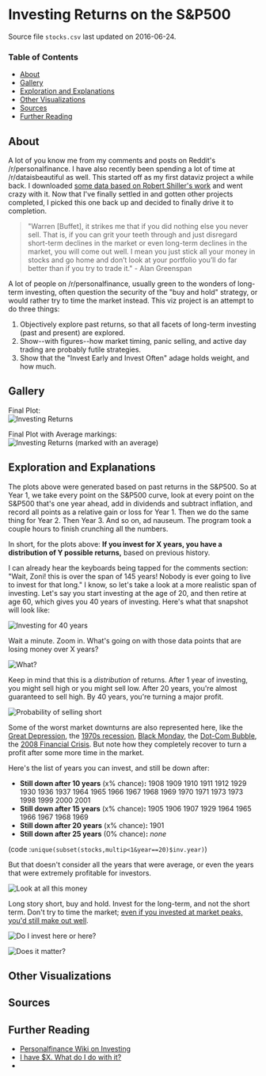 # Investing Returns on the S&P500

Source file `stocks.csv` last updated on 2016-06-24.

### Table of Contents

* [About](https://github.com/zonination/investing/blob/master/README.md#about)
* [Gallery](https://github.com/zonination/investing/blob/master/README.md#gallery)
* [Exploration and Explanations](https://github.com/zonination/investing/blob/master/README.md#exploration-and-explanations)
* [Other Visualizations](https://github.com/zonination/investing/blob/master/README.md#other-visualizations)
* [Sources](https://github.com/zonination/investing/blob/master/README.md#sources)
* [Further Reading](https://github.com/zonination/investing/blob/master/README.md#further-reading)

## About

A lot of you know me from my comments and posts on Reddit's /r/personalfinance. I have also recently been spending a lot of time at /r/dataisbeautiful as well. This started off as my first dataviz project a while back. I downloaded [some data based on Robert Shiller's work](https://github.com/datasets/s-and-p-500/tree/master/data) and went crazy with it. Now that I've finally settled in and gotten other projects completed, I picked this one back up and decided to finally drive it to completion.

> "Warren [Buffet], it strikes me that if you did nothing else you never sell. That is, if you can grit your teeth through and just disregard short-term declines in the market or even long-term declines in the market, you will come out well. I mean you just stick all your money in stocks and go home and don’t look at your portfolio you’ll do far better than if you try to trade it." - Alan Greenspan

A lot of people on /r/personalfinance, usually green to the wonders of long-term investing, often question the security of the "buy and hold" strategy, or would rather try to time the market instead. This viz project is an attempt to do three things:

1. Objectively explore past returns, so that all facets of long-term investing (past and present) are explored.
2. Show--with figures--how market timing, panic selling, and active day trading are probably futile strategies.
3. Show that the "Invest Early and Invest Often" adage holds weight, and how much.

## Gallery


Final Plot:  
![Investing Returns](https://raw.githubusercontent.com/zonination/investing/master/returns.png)

Final Plot with Average markings:  
![Investing Returns (marked with an average)](https://raw.githubusercontent.com/zonination/investing/master/returns-average.png)

## Exploration and Explanations

The plots above were generated based on past returns in the S&P500. So at Year 1, we take every point on the S&P500 curve, look at every point on the S&P500 that's one year ahead, add in dividends and subtract inflation, and record all points as a relative gain or loss for Year 1. Then we do the same thing for Year 2. Then Year 3. And so on, ad nauseum. The program took a couple hours to finish crunching all the numbers.

In short, for the plots above: **If you invest for X years, you have a distribution of Y possible returns,** based on previous history.

I can already hear the keyboards being tapped for the comments section: "Wait, Zoni! this is over the span of 145 years! Nobody is ever going to live to invest for that long." I know, so let's take a look at a more realistic span of investing. Let's say you start investing at the age of 20, and then retire at age 60, which gives you 40 years of investing. Here's what that snapshot will look like:

![Investing for 40 years](https://raw.githubusercontent.com/zonination/investing/master/returns-40yr.png)

Wait a minute. Zoom in. What's going on with those data points that are losing money over X years?

![What?](https://raw.githubusercontent.com/zonination/investing/master/returns-40yr-lowbox.png)

Keep in mind that this is a *distribution* of returns. After 1 year of investing, you might sell high or you might sell low. After 20 years, you're almost guaranteed to sell high. By 40 years, you're turning a major profit.

![Probability of selling short](https://raw.githubusercontent.com/zonination/investing/master/short-probability.png)

Some of the worst market downturns are also represented here, like the [Great Depression](https://en.wikipedia.org/wiki/Great_Depression), the [1970s recession](https://en.wikipedia.org/wiki/1973%E2%80%9374_stock_market_crash), [Black Monday](https://en.wikipedia.org/wiki/Black_Monday_(1987)), the [Dot-Com Bubble](https://en.wikipedia.org/wiki/Dot-com_bubble), the [2008 Financial Crisis](https://en.wikipedia.org/wiki/Financial_crisis_of_2007%E2%80%9308). But note how they completely recover to turn a profit after some more time in the market.

Here's the list of years you can invest, and still be down after:

* **Still down after 10 years** (x% chance)**:** 1908 1909 1910 1911 1912 1929 1930 1936 1937 1964 1965 1966 1967 1968 1969 1970 1971 1973 1973 1998 1999 2000 2001
* **Still down after 15 years** (x% chance)**:** 1905 1906 1907 1929 1964 1965 1966 1967 1968 1969
* **Still down after 20 years** (x% chance)**:** 1901
* **Still down after 25 years** (0% chance)**:** *none*

(code :`unique(subset(stocks,multip<1&year==20)$inv.year)`)

But that doesn't consider all the years that were average, or even the years that were extremely profitable for investors.

![Look at all this money](https://raw.githubusercontent.com/zonination/investing/master/returns-40yr-hibox.png)

Long story short, buy and hold. Invest for the long-term, and not the short term. Don't try to time the market; [even if you invested at market peaks, you'd still make out well](http://awealthofcommonsense.com/2014/02/worlds-worst-market-timer/).

![Do I invest here or here?](https://raw.githubusercontent.com/zonination/investing/master/here-or-here.png)

![Does it matter?](https://raw.githubusercontent.com/zonination/investing/master/does-it-matter.png)

## Other Visualizations

## Sources

## Further Reading

* [Personalfinance Wiki on Investing]()
* [I have $X. What do I do with it?]()
* 
